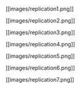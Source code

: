 [[images/replication1.png]]

  
  
  
[[images/replication2.png]]
  
  
  
[[images/replication3.png]]
  
  
  
[[images/replication4.png]]
  
  
  
[[images/replication5.png]]
  
  
  
[[images/replication6.png]]
  
  
  
[[images/replication7.png]]
